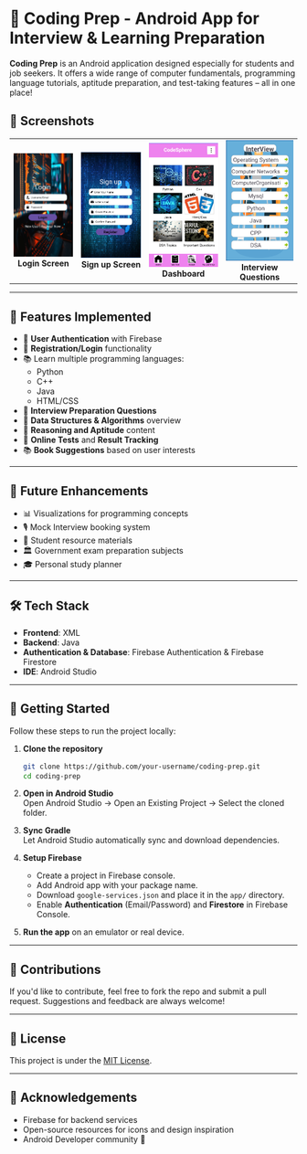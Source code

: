 
# 🚀 Coding Prep - Android App for Interview & Learning Preparation

**Coding Prep** is an Android application designed especially for students and job seekers. It offers a wide range of computer fundamentals, programming language tutorials, aptitude preparation, and test-taking features – all in one place!

## 📸 Screenshots

<table>
  <tr>
    <td align="center">
      <img src="images/login.png" alt="Login" width="200"/><br/>
      <strong>Login Screen</strong>
    </td>
    <td align="center">
      <img src="images/signup.png" alt="Signup" width="200"/><br/>
      <strong>Sign up Screen</strong>
    </td>
    <td align="center">
      <img src="images/home.png" alt="Dashboard" width="200"/><br/>
      <strong>Dashboard</strong>
    </td>
    <td align="center">
      <img src="images/extra.png" alt="Interview" width="200"/><br/>
      <strong>Interview Questions</strong>
    </td>
  </tr>
</table>



---

## 📱 Features Implemented

- 🔐 **User Authentication** with Firebase
- 📝 **Registration/Login** functionality
- 📚 Learn multiple programming languages:
  - Python
  - C++
  - Java
  - HTML/CSS
- 📘 **Interview Preparation Questions**
- 🧠 **Data Structures & Algorithms** overview
- 📖 **Reasoning and Aptitude** content
- 🧪 **Online Tests** and **Result Tracking**
- 📚 **Book Suggestions** based on user interests

---

## 🔮 Future Enhancements

- 📊 Visualizations for programming concepts  
- 🎙️ Mock Interview booking system  
- 🧾 Student resource materials  
- 🏛️ Government exam preparation subjects  
- 🎓 Personal study planner  

---

## 🛠️ Tech Stack

- **Frontend**: XML  
- **Backend**: Java  
- **Authentication & Database**: Firebase Authentication & Firebase Firestore  
- **IDE**: Android Studio  

---

## 🚀 Getting Started

Follow these steps to run the project locally:

1. **Clone the repository**  
   ```bash
   git clone https://github.com/your-username/coding-prep.git
   cd coding-prep
   ```

2. **Open in Android Studio**  
   Open Android Studio → Open an Existing Project → Select the cloned folder.

3. **Sync Gradle**  
   Let Android Studio automatically sync and download dependencies.

4. **Setup Firebase**  
   - Create a project in Firebase console.
   - Add Android app with your package name.
   - Download `google-services.json` and place it in the `app/` directory.
   - Enable **Authentication** (Email/Password) and **Firestore** in Firebase Console.

5. **Run the app** on an emulator or real device.

---

## 🤝 Contributions

If you'd like to contribute, feel free to fork the repo and submit a pull request. Suggestions and feedback are always welcome!

---

## 📄 License

This project is under the [MIT License](LICENSE).

---

## 🙌 Acknowledgements

- Firebase for backend services  
- Open-source resources for icons and design inspiration  
- Android Developer community 💙
